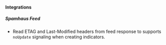 #### Integrations
##### Spamhaus Feed
- Read ETAG and Last-Modified headers from feed response to supports `noUpdate` signaling when creating indicators.
